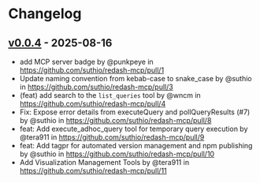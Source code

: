 # Changelog

## [v0.0.4](https://github.com/suthio/redash-mcp/commits/v0.0.4) - 2025-08-16
- add MCP server badge by @punkpeye in https://github.com/suthio/redash-mcp/pull/1
- Update naming convention from kebab-case to snake_case by @suthio in https://github.com/suthio/redash-mcp/pull/3
- (feat) add search to the `list_queries` tool by @wncm in https://github.com/suthio/redash-mcp/pull/4
- Fix: Expose error details from executeQuery and pollQueryResults (#7) by @suthio in https://github.com/suthio/redash-mcp/pull/8
- feat: Add execute_adhoc_query tool for temporary query execution by @tera911 in https://github.com/suthio/redash-mcp/pull/9
- feat: Add tagpr for automated version management and npm publishing by @suthio in https://github.com/suthio/redash-mcp/pull/10
- Add Visualization Management Tools by @tera911 in https://github.com/suthio/redash-mcp/pull/11
